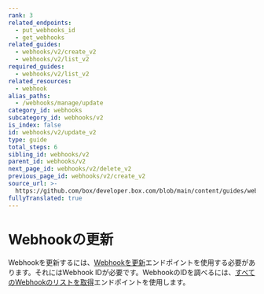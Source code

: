 ```yaml
---
rank: 3
related_endpoints:
  - put_webhooks_id
  - get_webhooks
related_guides:
  - webhooks/v2/create_v2
  - webhooks/v2/list_v2
required_guides:
  - webhooks/v2/list_v2
related_resources:
  - webhook
alias_paths:
  - /webhooks/manage/update
category_id: webhooks
subcategory_id: webhooks/v2
is_index: false
id: webhooks/v2/update_v2
type: guide
total_steps: 6
sibling_id: webhooks/v2
parent_id: webhooks/v2
next_page_id: webhooks/v2/delete_v2
previous_page_id: webhooks/v2/create_v2
source_url: >-
  https://github.com/box/developer.box.com/blob/main/content/guides/webhooks/v2/update_v2.md
fullyTranslated: true
---
```

# Webhookの更新

Webhookを更新するには、[Webhookを更新][2]エンドポイントを使用する必要があります。それにはWebhook IDが必要です。WebhookのIDを調べるには、[すべてのWebhookのリストを取得][1]エンドポイントを使用します。

<Samples id="put_webhooks_id">

</Samples>

[1]: guide://webhooks/v2/list_v2

[2]: e://put-webhooks-id
